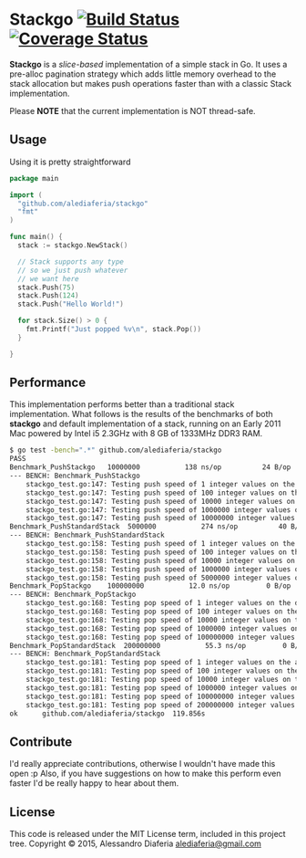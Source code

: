 # Stackgo [![Build Status](https://secure.travis-ci.org/alediaferia/stackgo.svg)](http://travis-ci.org/alediaferia/stackgo) [![Coverage Status](https://coveralls.io/repos/alediaferia/stackgo/badge.svg?branch=master)](https://coveralls.io/r/alediaferia/stackgo?branch=master)

**Stackgo** is a *slice-based* implementation of a simple stack in Go.
It uses a pre-alloc pagination strategy which adds little memory overhead to the stack allocation
but makes push operations faster than with a classic Stack implementation.

Please **NOTE** that the current implementation is NOT thread-safe.

## Usage

Using it is pretty straightforward

```go
package main

import (
  "github.com/alediaferia/stackgo"
  "fmt"
)

func main() {
  stack := stackgo.NewStack()

  // Stack supports any type
  // so we just push whatever
  // we want here
  stack.Push(75)
  stack.Push(124)
  stack.Push("Hello World!")

  for stack.Size() > 0 {
    fmt.Printf("Just popped %v\n", stack.Pop())
  }

}
```

## Performance

This implementation performs better than a traditional stack implementation.
What follows is the results of the benchmarks of both **stackgo** and default implementation of a stack, running on an Early 2011 Mac powered by Intel i5 2.3GHz with 8 GB of 1333MHz DDR3 RAM.

```bash
$ go test -bench=".*" github.com/alediaferia/stackgo
PASS
Benchmark_PushStackgo	10000000	       138 ns/op	      24 B/op	       1 allocs/op
--- BENCH: Benchmark_PushStackgo
	stackgo_test.go:147: Testing push speed of 1 integer values on the default Stack implementation
	stackgo_test.go:147: Testing push speed of 100 integer values on the default Stack implementation
	stackgo_test.go:147: Testing push speed of 10000 integer values on the default Stack implementation
	stackgo_test.go:147: Testing push speed of 1000000 integer values on the default Stack implementation
	stackgo_test.go:147: Testing push speed of 10000000 integer values on the default Stack implementation
Benchmark_PushStandardStack	 5000000	       274 ns/op	      40 B/op	       2 allocs/op
--- BENCH: Benchmark_PushStandardStack
	stackgo_test.go:158: Testing push speed of 1 integer values on the alternate Stack implementation
	stackgo_test.go:158: Testing push speed of 100 integer values on the alternate Stack implementation
	stackgo_test.go:158: Testing push speed of 10000 integer values on the alternate Stack implementation
	stackgo_test.go:158: Testing push speed of 1000000 integer values on the alternate Stack implementation
	stackgo_test.go:158: Testing push speed of 5000000 integer values on the alternate Stack implementation
Benchmark_PopStackgo	100000000	        12.0 ns/op	       0 B/op	       0 allocs/op
--- BENCH: Benchmark_PopStackgo
	stackgo_test.go:168: Testing pop speed of 1 integer values on the default Stack implementation
	stackgo_test.go:168: Testing pop speed of 100 integer values on the default Stack implementation
	stackgo_test.go:168: Testing pop speed of 10000 integer values on the default Stack implementation
	stackgo_test.go:168: Testing pop speed of 1000000 integer values on the default Stack implementation
	stackgo_test.go:168: Testing pop speed of 100000000 integer values on the default Stack implementation
Benchmark_PopStandardStack	200000000	        55.3 ns/op	       0 B/op	       0 allocs/op
--- BENCH: Benchmark_PopStandardStack
	stackgo_test.go:181: Testing pop speed of 1 integer values on the alternate Stack implementation
	stackgo_test.go:181: Testing pop speed of 100 integer values on the alternate Stack implementation
	stackgo_test.go:181: Testing pop speed of 10000 integer values on the alternate Stack implementation
	stackgo_test.go:181: Testing pop speed of 1000000 integer values on the alternate Stack implementation
	stackgo_test.go:181: Testing pop speed of 100000000 integer values on the alternate Stack implementation
	stackgo_test.go:181: Testing pop speed of 200000000 integer values on the alternate Stack implementation
ok  	github.com/alediaferia/stackgo	119.856s
```

## Contribute
I'd really appreciate contributions, otherwise I wouldn't have made this open :p
Also, if you have suggestions on how to make this perform even faster I'd be really happy to hear about them.

## License
This code is released under the MIT License term, included in this project tree.
Copyright © 2015, Alessandro Diaferia <alediaferia@gmail.com>
